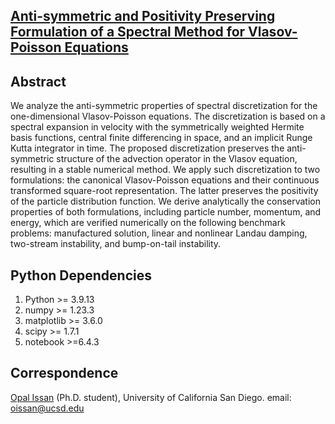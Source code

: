 ## [Anti-symmetric and Positivity Preserving Formulation of a Spectral Method for Vlasov-Poisson Equations](https://arxiv.org/abs/2312.05439)


## Abstract 
We analyze the anti-symmetric properties of spectral discretization for the one-dimensional Vlasov-Poisson equations. The discretization is based on a spectral expansion in velocity with the symmetrically weighted Hermite basis functions, central finite differencing in space, and an implicit Runge Kutta integrator in time. The proposed discretization preserves the anti-symmetric structure of the advection operator in the Vlasov equation, resulting in a stable numerical method. We apply such discretization to two formulations: the canonical Vlasov-Poisson equations and their continuous transformed square-root representation. The latter preserves the positivity of the particle distribution function. We derive analytically the conservation properties of both formulations, including particle number, momentum, and energy, which are verified numerically on the following benchmark problems: manufactured solution, linear and nonlinear Landau damping, two-stream instability, and bump-on-tail instability. 

## Python Dependencies
1. Python >= 3.9.13
2. numpy >= 1.23.3
3. matplotlib >= 3.6.0
4. scipy >= 1.7.1
5. notebook >=6.4.3


## Correspondence
[Opal Issan](https://opaliss.github.io/opalissan/) (Ph.D. student), University of California San Diego. email: oissan@ucsd.edu
